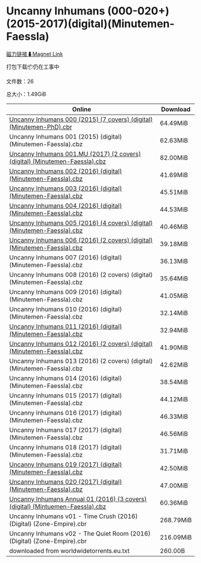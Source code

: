 # Uncanny Inhumans (000-020+)(2015-2017)(digital)(Minutemen-Faessla)

[磁力链接⬇Magnet Link](magnet:?xt=urn:btih:39c6a4d30261e59feb5ad35e1396f1dddb574b89&dn=Uncanny%20Inhumans%20%28000-020%2B%29%282015-2017%29%28digital%29%28Minutemen-Faessla%29)

打包下载📦仍在工事中

文件数：26

总大小：1.49GiB

Online | Download
--- | ---
[Uncanny Inhumans 000 (2015) (7 covers) (digital) (Minutemen-PhD).cbr](https://github.com/alicewish/markdown/blob/master/comic/Uncanny-Inhumans-000-2015-7-covers-digital-Minutemen-PhD-cbr.md) | 64.49MiB
Uncanny Inhumans 001 (2015) (digital) (Minutemen-Faessla).cbz | 62.63MiB
[Uncanny Inhumans 001.MU (2017) (2 covers) (digital) (Minutemen-Faessla).cbz](https://github.com/alicewish/markdown/blob/master/comic/Uncanny-Inhumans-001-MU-2017-2-covers-digital-Minutemen-Faessla-cbz.md) | 82.00MiB
[Uncanny Inhumans 002 (2016) (digital) (Minutemen-Faessla).cbz](https://github.com/alicewish/markdown/blob/master/comic/Uncanny-Inhumans-002-2016-digital-Minutemen-Faessla-cbz.md) | 41.69MiB
[Uncanny Inhumans 003 (2016) (digital) (Minutemen-Faessla).cbz](https://github.com/alicewish/markdown/blob/master/comic/Uncanny-Inhumans-003-2016-digital-Minutemen-Faessla-cbz.md) | 45.51MiB
[Uncanny Inhumans 004 (2016) (digital) (Minutemen-Faessla).cbz](https://github.com/alicewish/markdown/blob/master/comic/Uncanny-Inhumans-004-2016-digital-Minutemen-Faessla-cbz.md) | 44.53MiB
[Uncanny Inhumans 005 (2016) (4 covers) (digital) (Minutemen-Faessla).cbz](https://github.com/alicewish/markdown/blob/master/comic/Uncanny-Inhumans-005-2016-4-covers-digital-Minutemen-Faessla-cbz.md) | 40.46MiB
[Uncanny Inhumans 006 (2016) (2 covers) (digital) (Minutemen-Faessla).cbz](https://github.com/alicewish/markdown/blob/master/comic/Uncanny-Inhumans-006-2016-2-covers-digital-Minutemen-Faessla-cbz.md) | 39.18MiB
Uncanny Inhumans 007 (2016) (digital) (Minutemen-Faessla).cbz | 36.13MiB
Uncanny Inhumans 008 (2016) (2 covers) (digital) (Minutemen-Faessla).cbz | 35.64MiB
Uncanny Inhumans 009 (2016) (digital) (Minutemen-Faessla).cbz | 41.05MiB
Uncanny Inhumans 010 (2016) (digital) (Minutemen-Faessla).cbz | 32.14MiB
[Uncanny Inhumans 011 (2016) (digital) (Minutemen-Faessla).cbz](https://github.com/alicewish/markdown/blob/master/comic/Uncanny-Inhumans-011-2016-digital-Minutemen-Faessla-cbz.md) | 32.94MiB
[Uncanny Inhumans 012 (2016) (2 covers) (digital) (Minutemen-Faessla).cbz](https://github.com/alicewish/markdown/blob/master/comic/Uncanny-Inhumans-012-2016-2-covers-digital-Minutemen-Faessla-cbz.md) | 41.90MiB
Uncanny Inhumans 013 (2016) (2 covers) (digital) (Minutemen-Faessla).cbz | 42.62MiB
Uncanny Inhumans 014 (2016) (digital) (Minutemen-Faessla).cbz | 38.54MiB
Uncanny Inhumans 015 (2017) (digital) (Minutemen-Faessla).cbz | 44.12MiB
Uncanny Inhumans 016 (2017) (digital) (Minutemen-Faessla).cbz | 46.33MiB
Uncanny Inhumans 017 (2017) (digital) (Minutemen-Faessla).cbz | 46.56MiB
Uncanny Inhumans 018 (2017) (digital) (Minutemen-Faessla).cbz | 31.71MiB
[Uncanny Inhumans 019 (2017) (digital) (Minutemen-Faessla).cbz](https://github.com/alicewish/markdown/blob/master/comic/Uncanny-Inhumans-019-2017-digital-Minutemen-Faessla-cbz.md) | 42.50MiB
[Uncanny Inhumans 020 (2017) (digital) (Minutemen-Faessla).cbz](https://github.com/alicewish/markdown/blob/master/comic/Uncanny-Inhumans-020-2017-digital-Minutemen-Faessla-cbz.md) | 47.00MiB
[Uncanny Inhumans Annual 01 (2016) (3 covers) (digital) (Mintuemen-Faessla).cbz](https://github.com/alicewish/markdown/blob/master/comic/Uncanny-Inhumans-Annual-01-2016-3-covers-digital-Mintuemen-Faessla-cbz.md) | 60.36MiB
Uncanny Inhumans v01 - Time Crush (2016) (Digital) (Zone-Empire).cbr | 268.79MiB
Uncanny Inhumans v02 - The Quiet Room (2016) (Digital) (Zone-Empire).cbr | 216.09MiB
downloaded from worldwidetorrents.eu.txt | 260.00B